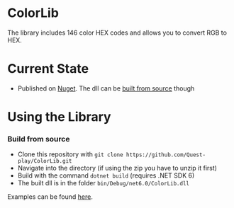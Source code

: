 # ColorLib

The library includes 146 color HEX codes and allows you to convert RGB to HEX.

# Current State

- Published on [Nuget](https://www.nuget.org/packages/ColorLib/2.1.0). The dll can be [built from source](https://github.com/Quest-play/ColorLib?tab=readme-ov-file#build-from-source) though

# Using the Library

### Build from source
- Clone this repository with ``git clone https://github.com/Quest-play/ColorLib.git`` 
- Navigate into the directory (if using the zip you have to unzip it first)
- Build with the command ``dotnet build`` (requires .NET SDK 6)
- The built dll is in the folder ``bin/Debug/net6.0/ColorLib.dll``


Examples can be found [here](https://github.com/Quest-play/ColorLib/tree/38d42ffc648a06c9f0a85ea908da4f9f60083e64/docs).